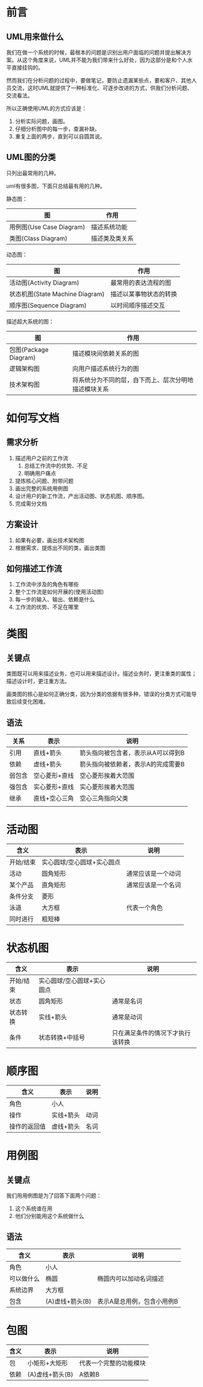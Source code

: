 # 前言

## UML用来做什么

我们在做一个系统的时候，最根本的问题是识别出用户面临的问题并提出解决方案。从这个角度来说，UML并不能为我们带来什么好处，因为这部分是和个人水平直接挂钩的。

然而我们在分析问题的过程中，要做笔记，要防止遗漏某些点，要和客户、其他人员交流，这时UML就提供了一种标准化、可逐步改进的方式，供我们分析问题、交流看法。

所以正确使用UML的方式应该是：

1. 分析实际问题，画图。
2. 仔细分析图中的每一步，查漏补缺。
3. 重复上面的两步，直到可以自圆其说。

## UML图的分类

只列出最常用的几种。

uml有很多图，下面只总结最有用的几种。

静态图：

| 图                       | 作用           |
| ------------------------ | -------------- |
| 用例图(Use Case Diagram) | 描述系统功能   |
| 类图(Class Diagram)      | 描述类及类关系 |

动态图：

| 图                              | 作用                   |
| ------------------------------- | ---------------------- |
| 活动图(Activity Diagram)        | 最常用的表达流程的图   |
| 状态机图(State Machine Diagram) | 描述以某事物状态的转换 |
| 顺序图(Sequence Diagram)        | 以时间顺序描述交互     |

描述超大系统的图：

| 图                    | 作用                                                 |
| --------------------- | ---------------------------------------------------- |
| 包图(Package Diagram) | 描述模块间依赖关系的图                               |
| 逻辑架构图            | 向用户描述系统行为的图                               |
| 技术架构图            | 将系统分为不同的层，自下而上、层次分明地描述模块关系 |

# 如何写文档

## 需求分析

1. 描述用户之前的工作流
   1. 总结工作流中的优势、不足
   2. 明确用户痛点
2. 提炼核心问题、附带问题
3. 画出完整的系统用例图
4. 设计用户的新工作流，产出活动图、状态机图、顺序图。
5. 完成需分文档

## 方案设计

1. 如果有必要，画出技术架构图
2. 根据需求，提炼出不同的类，画出类图

## 如何描述工作流

1. 工作流中涉及的角色有哪些
2. 整个工作流是如何开展的(使用活动图)
3. 每一步的输入、输出、依赖是什么
4. 工作流的优势、不足在哪里

# 类图

## 关键点

类图既可以用来描述业务，也可以用来描述设计。描述业务时，更注重类的属性；描述设计时，更注重方法。

画类图的核心是如何正确分类，因为分类的依据有很多种，错误的分类方式可能导致后续变化困难。

## 语法

| 关系   | 表示          | 说明                               |
| ------ | ------------- | ---------------------------------- |
| 引用   | 直线+箭头     | 箭头指向被包含者，表示从A可以得到B |
| 依赖   | 虚线+箭头     | 箭头指向被依赖者，表示A的完成需要B |
| 弱包含 | 空心菱形+直线 | 空心菱形挨着大范围                 |
| 强包含 | 实心菱形+直线 | 实心菱形挨着大范围                 |
| 继承   | 直线+空心三角 | 空心三角指向父类                   |
|        |               |                                    |

# 活动图

| 含义      | 表示                       | 说明               |
| --------- | -------------------------- | ------------------ |
| 开始/结束 | 实心圆球/空心圆球+实心圆点 |                    |
| 活动      | 圆角矩形                   | 通常应该是一个动词 |
| 某个产品  | 直角矩形                   | 通常应该是一个名词 |
| 条件分支  | 菱形                       |                    |
| 泳道      | 大方框                     | 代表一个角色       |
| 同时进行  | 粗短棒                     |                    |

# 状态机图

| 含义      | 表示                       | 说明                             |
| --------- | -------------------------- | -------------------------------- |
| 开始/结束 | 实心圆球/空心圆球+实心圆点 |                                  |
| 状态      | 圆角矩形                   | 通常是名词                       |
| 状态转换  | 实线+箭头                  | 通常是动词                       |
| 条件      | 状态转换+中括号            | 只在满足条件的情况下才执行该转换 |

# 顺序图

| 含义         | 表示      | 说明 |
| ------------ | --------- | ---- |
| 角色         | 小人      |      |
| 操作         | 实线+箭头 | 动词 |
| 操作的返回值 | 虚线+箭头 | 名词 |

# 用例图

## 关键点

我们用用例图是为了回答下面两个问题：

1. 这个系统谁在用
2. 他们分别能用这个系统做什么

## 语法

| 含义       | 表示            | 说明                       |
| ---------- | --------------- | -------------------------- |
| 角色       | 小人            |                            |
| 可以做什么 | 椭圆            | 椭圆内可以加动名词描述     |
| 系统边界   | 大方框          |                            |
| 包含       | (A)虚线+箭头(B) | 表示A是总用例，包含小用例B |

# 包图

| 含义 | 表示            | 说明                   |
| ---- | --------------- | ---------------------- |
| 包   | 小矩形+大矩形   | 代表一个完整的功能模块 |
| 依赖 | (A)虚线+箭头(B) | A依赖B                 |

